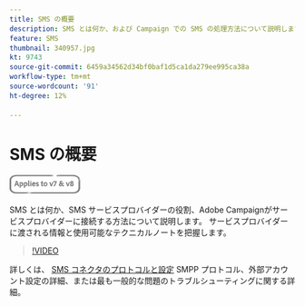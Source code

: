 ```yaml
---
title: SMS の概要
description: SMS とは何か、および Campaign での SMS の処理方法について説明します
feature: SMS
thumbnail: 340957.jpg
kt: 9743
source-git-commit: 6459a34562d34bf0baf1d5ca1da279ee995ca38a
workflow-type: tm+mt
source-wordcount: '91'
ht-degree: 12%

---
```



# SMS の概要

![V7 および V8 に適用](../assets/V7-V8-stamp.png)

SMS とは何か、SMS サービスプロバイダーの役割、Adobe Campaignがサービスプロバイダーに接続する方法について説明します。 サービスプロバイダーに渡される情報と使用可能なテクニカルノートを把握します。

>[!VIDEO](https://video.tv.adobe.com/v/340957?quality=12)

詳しくは、 [SMS コネクタのプロトコルと設定](https://experienceleague.adobe.com/docs/campaign-classic/using/sending-messages/sending-messages-on-mobiles/sms-protocol.html?lang=ja#sending-messages) SMPP プロトコル、外部アカウント設定の詳細、または最も一般的な問題のトラブルシューティングに関する詳細。
